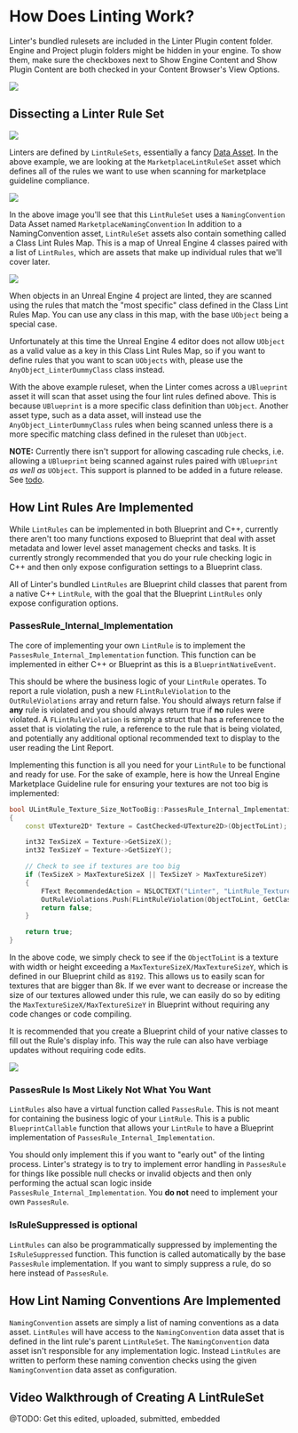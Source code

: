 # How Does Linting Work?

Linter's bundled rulesets are included in the Linter Plugin content folder. Engine and Project plugin folders might be hidden in your engine. To show them, make sure the checkboxes next to Show Engine Content and Show Plugin Content are both checked in your Content Browser's View Options.

![](img/ShowPluginContent.png)

## Dissecting a Linter Rule Set

![](img/MarketplaceLinterFolder.png)

Linters are defined by `LintRuleSets`, essentially a fancy [Data Asset](https://www.youtube.com/watch?v=gLWXZ3FXhO8). In the above example, we are looking at the `MarketplaceLintRuleSet` asset which defines all of the rules we want to use when scanning for marketplace guideline compliance.

![](img/MarketplaceLintRuleSet.png)

In the above image you'll see that this `LintRuleSet` uses a `NamingConvention` Data Asset named `MarketplaceNamingConvention` In addition to a NamingConvention asset, `LintRuleSet` assets also contain something called a Class Lint Rules Map. This is a map of Unreal Engine 4 classes paired with a list of `LintRules`, which are assets that make up individual rules that we'll cover later.

![](img/LintRulesMap.png)

When objects in an Unreal Engine 4 project are linted, they are scanned using the rules that match the "most specific" class defined in the Class Lint Rules Map. You can use any class in this map, with the base `UObject` being a special case.

Unfortunately at this time the Unreal Engine 4 editor does not allow `UObject` as a valid value as a key in this Class Lint Rules Map, so if you want to define rules that you want to scan `UObjects` with, please use the `AnyObject_LinterDummyClass` class instead.

With the above example ruleset, when the Linter comes across a `UBlueprint` asset it will scan that asset using the four lint rules defined above. This is because `UBlueprint` is a more specific class definition than `UObject`. Another asset type, such as a data asset, will instead use the `AnyObject_LinterDummyClass` rules when being scanned unless there is a more specific matching class defined in the ruleset than `UObject`.

**NOTE:** Currently there isn't support for allowing cascading rule checks, i.e. allowing a `UBlueprint` being scanned against rules paired with `UBlueprint` *as well as* `UObject`. This support is planned to be added in a future release. See [todo](/todo).

## How Lint Rules Are Implemented

While `LintRules` can be implemented in both Blueprint and C++, currently there aren't too many functions exposed to Blueprint that deal with asset metadata and lower level asset management checks and tasks. It is currently strongly recommended that you do your rule checking logic in C++ and then only expose configuration settings to a Blueprint class.

All of Linter's bundled `LintRules` are Blueprint child classes that parent from a native C++ `LintRule`, with the goal that the Blueprint `LintRules` only expose configuration options.

### PassesRule_Internal_Implementation

The core of implementing your own `LintRule` is to implement the `PassesRule_Internal_Implementation` function. This function can be implemented in either C++ or Blueprint as this is a `BlueprintNativeEvent`. 

This should be where the business logic of your `LintRule` operates. To report a rule violation, push a new `FLintRuleViolation` to the `OutRuleViolations` array and return false. You should always return false if **any** rule is violated and you should always return true if **no** rules were violated. A `FLintRuleViolation` is simply a struct that has a reference to the asset that is violating the rule, a reference to the rule that is being violated, and potentially any additional optional recommended text to display to the user reading the Lint Report.

Implementing this function is all you need for your `LintRule` to be functional and ready for use. For the sake of example, here is how the Unreal Engine Marketplace Guideline rule for ensuring your textures are not too big is implemented:

```cpp
bool ULintRule_Texture_Size_NotTooBig::PassesRule_Internal_Implementation(UObject* ObjectToLint, const ULintRuleSet* ParentRuleSet, TArray<FLintRuleViolation>& OutRuleViolations) const
{
	const UTexture2D* Texture = CastChecked<UTexture2D>(ObjectToLint);

	int32 TexSizeX = Texture->GetSizeX();
	int32 TexSizeY = Texture->GetSizeY();

	// Check to see if textures are too big
	if (TexSizeX > MaxTextureSizeX || TexSizeY > MaxTextureSizeY)
	{
		FText RecommendedAction = NSLOCTEXT("Linter", "LintRule_Texture_Size_NotTooBig_TooBig", "Please shrink your textures dimensions so that they fit within {0}x{1} pixels.");
		OutRuleViolations.Push(FLintRuleViolation(ObjectToLint, GetClass(), FText::FormatOrdered(RecommendedAction, MaxTextureSizeX, MaxTextureSizeY)));
		return false;
	}

	return true;
}
```

In the above code, we simply check to see if the `ObjectToLint` is a texture with width or height exceeding a `MaxTextureSizeX/MaxTextureSizeY`, which is defined in our Blueprint child as `8192`. This allows us to easily scan for textures that are bigger than 8k. If we ever want to decrease or increase the size of our textures allowed under this rule, we can easily do so by editing the `MaxTextureSizeX/MaxTextureSizeY` in Blueprint without requiring any code changes or code compiling.

It is recommended that you create a Blueprint child of your native classes to fill out the Rule's display info. This way the rule can also have verbiage updates without requiring code edits.

![](img/LintRulesInBP.png)

### PassesRule Is Most Likely Not What You Want

`LintRules` also have a virtual function called `PassesRule`. This is not meant for containing the business logic of your `LintRule`. This is a public `BlueprintCallable` function that allows your `LintRule` to have a Blueprint implementation of `PassesRule_Internal_Implementation`.

You should only implement this if you want to "early out" of the linting process. Linter's strategy is to try to implement error handling in `PassesRule` for things like possible null checks or invalid objects and then only performing the actual scan logic inside `PassesRule_Internal_Implementation`. You **do not** need to implement your own `PassesRule`.

### IsRuleSuppressed is optional

`LintRules` can also be programmatically suppressed by implementing the `IsRuleSuppressed` function. This function is called automatically by the base `PassesRule` implementation. If you want to simply suppress a rule, do so here instead of `PassesRule`.

## How Lint Naming Conventions Are Implemented

`NamingConvention` assets are simply a list of naming conventions as a data asset. `LintRules` will have access to the `NamingConvention` data asset that is defined in the lint rule's parent `LintRuleSet`. The `NamingConvention` data asset isn't responsible for any implementation logic. Instead `LintRules` are written to perform these naming convention checks using the given `NamingConvention` data asset as configuration. 

## Video Walkthrough of Creating A LintRuleSet

@TODO: Get this edited, uploaded, submitted, embedded